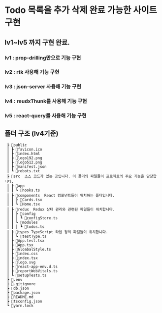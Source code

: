 
# Todo 목록을 추가 삭제 완료 가능한 사이트 구현

## lv1~lv5 까지 구현 완료.

### lv1 : prop-drilling만으로 기능 구현
### lv2 : rtk 사용해 기능 구현
### lv3 : json-server 사용해 기능 구현
### lv4 : reudxThunk를 사용해 기능 구현
### lv5 : react-query를 사용해 기능 구현




## 폴더 구조 (lv4기준)

```
 ┣ 📂public
 ┃ ┣ 📜favicon.ico
 ┃ ┣ 📜index.html
 ┃ ┣ 📜logo192.png
 ┃ ┣ 📜logo512.png
 ┃ ┣ 📜manifest.json
 ┃ ┗ 📜robots.txt
 ┣ 📂src  소스 코드가 있는 곳입니다. 이 폴더의 파일들이 프로젝트의 주요 기능을 담당합니다.
 ┃ ┣ 📂app
 ┃ ┃ ┗ 📜hooks.ts
 ┃ ┣ 📂components  React 컴포넌트들이 위치하는 폴더입니다.
 ┃ ┃ ┣ 📜Cards.tsx
 ┃ ┃ ┗ 📜Home.tsx
 ┃ ┣ 📂redux  Redux 상태 관리와 관련된 파일들이 위치합니다.
 ┃ ┃ ┣ 📂config
 ┃ ┃ ┃ ┗ 📜configStore.ts
 ┃ ┃ ┗ 📂modules
 ┃ ┃ ┃ ┗ 📜todos.ts
 ┃ ┣ 📂types TypeScript 타입 정의 파일들이 위치합니다.
 ┃ ┃ ┗ 📜testType.ts
 ┃ ┣ 📜App.test.tsx
 ┃ ┣ 📜App.tsx
 ┃ ┣ 📜GloabalStyle.ts
 ┃ ┣ 📜index.css
 ┃ ┣ 📜index.tsx
 ┃ ┣ 📜logo.svg
 ┃ ┣ 📜react-app-env.d.ts
 ┃ ┣ 📜reportWebVitals.ts
 ┃ ┗ 📜setupTests.ts
 ┣ 📜.env
 ┣ 📜.gitignore
 ┣ 📜db.json
 ┣ 📜package.json
 ┣ 📜README.md
 ┣ 📜tsconfig.json
 ┗ 📜yarn.lock
```
